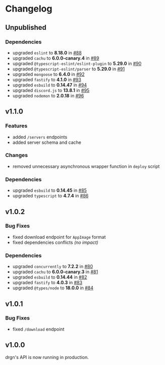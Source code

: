 # Changelog

## Unpublished

### Dependencies

- upgraded `eslint` to **8.18.0** in [#88](https://github.com/drgnjs/api/pull/88)
- upgraded `cachu` to **6.0.0-canary.4** in [#89](https://github.com/drgnjs/api/pull/89)
- upgraded `@typescript-eslint/eslint-plugin` to **5.29.0** in [#90](https://github.com/drgnjs/api/pull/90)
- upgraded `@typescript-eslint/parser` to **5.29.0** in [#91](https://github.com/drgnjs/api/pull/91)
- upgraded `mongoose` to **6.4.0** in [#92](https://github.com/drgnjs/api/pull/92)
- upgraded `fastify` to **4.1.0** in [#93](https://github.com/drgnjs/api/pull/93)
- upgraded `esbuild` to **0.14.47** in [#94](https://github.com/drgnjs/api/pull/94)
- upgraded `discord.js` to **13.8.1** in [#95](https://github.com/drgnjs/api/pull/95)
- upgraded `nodemon` to **2.0.18** in [#96](https://github.com/drgnjs/api/pull/96)

## v1.1.0

### Features

- added `/servers` endpoints
- added server schema and cache

### Changes

- removed unnecessary asynchronous wrapper function in `deploy` script

### Dependencies

- upgraded `esbuild` to **0.14.45** in [#85](https://github.com/drgnjs/api/pull/85)
- upgraded `typescript` to **4.7.4** in [#86](https://github.com/drgnjs/api/pull/86)

## v1.0.2

### Bug Fixes

- fixed download endpoint for `AppImage` format
- fixed dependencies conflicts *(no impact)*

### Dependencies

- upgraded `concurrently` to **7.2.2** in [#80](https://github.com/drgnjs/api/pull/80)
- upgraded `cachu` to **6.0.0-canary.3** in [#81](https://github.com/drgnjs/api/pull/81)
- upgraded `esbuild` to **0.14.44** in [#82](https://github.com/drgnjs/api/pull/82)
- upgraded `fastify` to **4.0.3** in [#83](https://github.com/drgnjs/api/pull/83)
- upgraded `@types/node` to **18.0.0** in [#84](https://github.com/drgnjs/api/pull/84)

## v1.0.1

### Bug Fixes

- fixed `/download` endpoint

## v1.0.0

drgn's API is now running in production.
